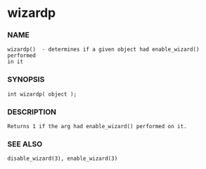 # wizardp

### NAME

    wizardp()  - determines if a given object had enable_wizard() performed
    in it

### SYNOPSIS

    int wizardp( object );

### DESCRIPTION

    Returns 1 if the arg had enable_wizard() performed on it.

### SEE ALSO

    disable_wizard(3), enable_wizard(3)

